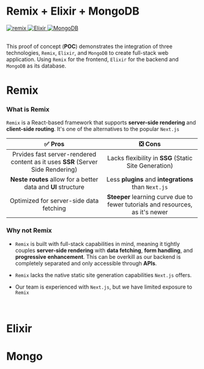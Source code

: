 # Remix + Elixir + MongoDB

<div>
    <a href="https://remix.run/docs/en/main">
        <img src="https://img.shields.io/badge/remix-%23000.svg?style=for-the-badge&logo=remix&logoColor=white" alt="remix">
    </a>
    <a href="https://elixir-lang.org/docs.html">
        <img src="https://img.shields.io/badge/elixir-%234B275F.svg?style=for-the-badge&logo=elixir&logoColor=white" alt="Elixir">
    </a>
    <a href="https://www.mongodb.com/docs/">
        <img src="https://img.shields.io/badge/MongoDB-%234ea94b.svg?style=for-the-badge&logo=mongodb&logoColor=white" alt="MongoDB">
    </a>
</div>

<br>

This proof of concept (**POC**) demonstrates the integration of three technologies, `Remix`, `Elixir`, and `MongoDB` to create full-stack web application. Using `Remix` for the frontend, `Elixir` for the backend and `MongoDB` as its database.

# Remix

### What is Remix

`Remix` is a React-based framework that supports **server-side rendering** and **client-side routing**. It's one of the alternatives to the popular `Next.js`

| ✅ Pros | ❎ Cons
|:---:|:---:|
| Prvides fast server-rendered content as it uses **SSR** (Server Side Rendering) | Lacks flexibility in **SSG** (Static Site Generation)
| **Neste routes** allow for a better data and **UI** structure | Less **plugins** and **integrations** than `Next.js`
| Optimized for server-side data fetching | **Steeper** learning curve due to fewer tutorials and resources, as it's newer

### Why not Remix

- `Remix` is built with full-stack capabilities in mind, meaning it tightly couples **server-side rendering** with **data fetching**, **form handling**, and **progressive enhancement**. This can be overkill as our backend is completely separated and only accessible through **APIs**.

- `Remix` lacks the native static site generation capabilities `Next.js` offers.

- Our team is experienced with `Next.js`, but we have limited exposure to `Remix`

<br>

# Elixir

# Mongo